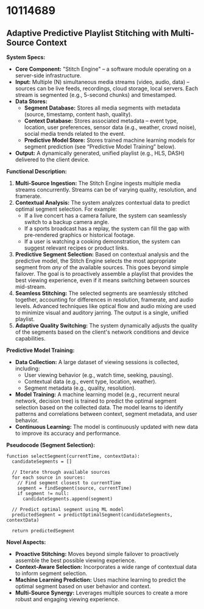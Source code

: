 # 10114689

## Adaptive Predictive Playlist Stitching with Multi-Source Context

**System Specs:**

*   **Core Component:** "Stitch Engine" – a software module operating on a server-side infrastructure.
*   **Input:** Multiple (N) simultaneous media streams (video, audio, data) – sources can be live feeds, recordings, cloud storage, local servers. Each stream is segmented (e.g., 5-second chunks) and timestamped.
*   **Data Stores:**
    *   **Segment Database:** Stores all media segments with metadata (source, timestamp, content hash, quality).
    *   **Context Database:** Stores associated metadata – event type, location, user preferences, sensor data (e.g., weather, crowd noise), social media trends related to the event.
    *   **Predictive Model Store:** Stores trained machine learning models for segment prediction (see “Predictive Model Training” below).
*   **Output:** A dynamically generated, unified playlist (e.g., HLS, DASH) delivered to the client device.

**Functional Description:**

1.  **Multi-Source Ingestion:** The Stitch Engine ingests multiple media streams concurrently.  Streams can be of varying quality, resolution, and framerate.
2.  **Contextual Analysis:**  The system analyzes contextual data to predict optimal segment selection.  For example:
    *   If a live concert has a camera failure, the system can seamlessly switch to a backup camera angle.
    *   If a sports broadcast has a replay, the system can fill the gap with pre-rendered graphics or historical footage.
    *   If a user is watching a cooking demonstration, the system can suggest relevant recipes or product links.
3.  **Predictive Segment Selection:** Based on contextual analysis and the predictive model, the Stitch Engine selects the most appropriate segment from *any* of the available sources.  This goes beyond simple failover. The goal is to proactively assemble a playlist that provides the best viewing experience, even if it means switching between sources mid-stream.
4.  **Seamless Stitching:** The selected segments are seamlessly stitched together, accounting for differences in resolution, framerate, and audio levels.  Advanced techniques like optical flow and audio mixing are used to minimize visual and auditory jarring.  The output is a single, unified playlist.
5.  **Adaptive Quality Switching:** The system dynamically adjusts the quality of the segments based on the client's network conditions and device capabilities.

**Predictive Model Training:**

*   **Data Collection:**  A large dataset of viewing sessions is collected, including:
    *   User viewing behavior (e.g., watch time, seeking, pausing).
    *   Contextual data (e.g., event type, location, weather).
    *   Segment metadata (e.g., quality, resolution).
*   **Model Training:** A machine learning model (e.g., recurrent neural network, decision tree) is trained to predict the optimal segment selection based on the collected data.  The model learns to identify patterns and correlations between context, segment metadata, and user behavior.
*   **Continuous Learning:** The model is continuously updated with new data to improve its accuracy and performance.

**Pseudocode (Segment Selection):**

```
function selectSegment(currentTime, contextData):
  candidateSegments = []

  // Iterate through available sources
  for each source in sources:
    // Find segment closest to currentTime
    segment = findSegment(source, currentTime)
    if segment != null:
      candidateSegments.append(segment)

  // Predict optimal segment using ML model
  predictedSegment = predictOptimalSegment(candidateSegments, contextData)

  return predictedSegment
```

**Novel Aspects:**

*   **Proactive Stitching:** Moves beyond simple failover to proactively assemble the best possible viewing experience.
*   **Context-Aware Selection:** Incorporates a wide range of contextual data to inform segment selection.
*   **Machine Learning Prediction:** Uses machine learning to predict the optimal segment based on user behavior and context.
*   **Multi-Source Synergy:** Leverages multiple sources to create a more robust and engaging viewing experience.